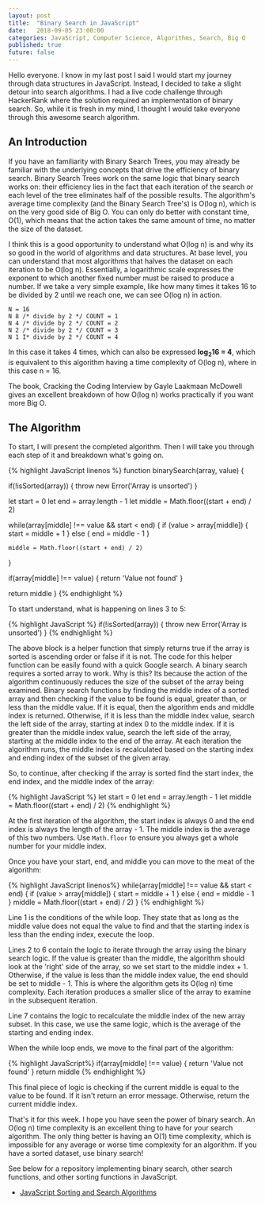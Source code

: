 ```yaml
---
layout: post
title:  "Binary Search in JavaScript"
date:   2018-09-05 23:00:00
categories: JavaScript, Computer Science, Algorithms, Search, Big O
published: true
future: false
---
```


Hello everyone. I know in my last post I said I would start my journey through data structures in JavaScript. Instead, I decided to take a slight detour into search algorithms. I had a live code challenge through HackerRank where the solution required an implementation of binary search. So, while it is fresh in my mind, I thought I would take everyone through this awesome search algorithm.

## An Introduction

If you have an familiarity with Binary Search Trees, you may already be familiar with the underlying concepts that drive the efficiency of binary search. Binary Search Trees work on the same logic that binary search works on: their efficiency lies in the fact that each iteration of the search or each level of the tree eliminates half of the possible results. The algorithm's average time complexity (and the Binary Search Tree's) is O(log n), which is on the very good side of Big O. You can only do better with constant time, O(1), which means that the action takes the same amount of time, no matter the size of the dataset.

I think this is a good opportunity to understand what O(log n) is and why its so good in the world of algorithms and data structures. At base level, you can understand that most algorithms that halves the dataset on each iteration to be O(log n). Essentially, a logarithmic scale expresses the exponent to which another fixed number must be raised to produce a number. If we take a very simple example, like how many times it takes 16 to be divided by 2 until we reach one, we can see O(log n) in action.

```
N = 16
N 8 /* divide by 2 */ COUNT = 1
N 4 /* divide by 2 */ COUNT = 2
N 2 /* divide by 2 */ COUNT = 3
N 1 I* divide by 2 */ COUNT = 4
```

In this case it takes 4 times, which can also be expressed **log<sub>2</sub>16 = 4**, which is equivalent to this algorithm having a time complexity of O(log n), where in this case n = 16.

The book, Cracking the Coding Interview by Gayle Laakmaan McDowell gives an excellent breakdown of how O(log n) works practically if you want more Big O.

## The Algorithm

To start, I will present the completed algorithm. Then I will take you through each step of it and breakdown what's going on.

{% highlight JavaScript linenos %}
function binarySearch(array, value) {

  if(!isSorted(array)) {
    throw new Error('Array is unsorted')
  }

  let start = 0
  let end = array.length - 1
  let middle = Math.floor((start + end) / 2)

  while(array[middle] !== value && start < end) {
    if (value > array[middle]) {
      start = middle + 1
    } else {
      end = middle - 1
    }

    middle = Math.floor((start + end) / 2)
  }


  if(array[middle] !== value) {
    return 'Value not found'
  }

  return middle
}
{% endhighlight %}

To start understand, what is happening on lines 3 to 5:

{% highlight JavaScript %}
if(!isSorted(array)) {
   throw new Error('Array is unsorted')
 }
{% endhighlight %}

The above block is a helper function that simply returns true if the array is sorted is ascending order or false if it is not. The code for this helper function can be easily found with a quick Google search. A binary search requires a sorted array to work. Why is this? Its because the action of the algorithm continuously reduces the size of the subset of the array being examined. Binary search functions by finding the middle index of a sorted array and then checking if the value to be found is equal, greater than, or less than the middle value. If it is equal, then the algorithm ends and middle index is returned. Otherwise, if it is less than the middle index value, search the left side of the array, starting at index 0 to the middle index. If it is greater than the middle index value, search the left side of the array, starting at the middle index to the end of the array. At each iteration the algorithm runs, the middle index is recalculated based on the starting index and ending index of the subset of the given array.

So, to continue, after checking if the array is sorted find the start index, the end index, and the middle index of the array:

{% highlight JavaScript %}
let start = 0
let end = array.length - 1
let middle = Math.floor((start + end) / 2)
{% endhighlight %}

At the first iteration of the algorithm, the start index is always 0 and the end index is always the length of the array - 1. The middle index is the average of this two numbers. Use ```Math.floor``` to ensure you always get a whole number for your middle index.

Once you have your start, end, and middle you can move to the meat of the algorithm:

{% highlight JavaScript linenos%}
while(array[middle] !== value && start < end) {
  if (value > array[middle]) {
    start = middle + 1
  } else {
    end = middle - 1
  }
  middle = Math.floor((start + end) / 2)
}
{% endhighlight %}

Line 1 is the conditions of the while loop. They state that as long as the middle value does not equal the value to find and that the starting index is less than the ending index, execute the loop.

Lines 2 to 6 contain the logic to iterate through the array using the binary search logic. If the value is greater than the middle, the algorithm should look at the 'right' side of the array, so we set start to the middle index + 1. Otherwise, if the value is less than the middle index value, the end should be set to middle - 1. This is where the algorithm gets its O(log n) time complexity. Each iteration produces a smaller slice of the array to examine in the subsequent iteration.

Line 7 contains the logic to recalculate the middle index of the new array subset. In this case, we use the same logic, which is the average of the starting and ending index.

When the while loop ends, we move to the final part of the algorithm:

{% highlight JavaScript%}
if(array[middle] !== value) {
  return 'Value not found'
}
return middle
{% endhighlight %}

This final piece of logic is checking if the current middle is equal to the value to be found. If it isn't return an error message. Otherwise, return the current middle index.

That's it for this week. I hope you have seen the power of binary search. An O(log n) time complexity is an excellent thing to have for your search algorithm. The only thing better is having an O(1) time complexity, which is impossible for any average or worse time complexity for an algorithm. If you have a sorted dataset, use binary search!

See below for a repository implementing binary search, other search functions, and other sorting functions in JavaScript.

* [JavaScript Sorting and Search Algorithms](https://github.com/GuttermanA/JavaScript-sorting-algorithms)
